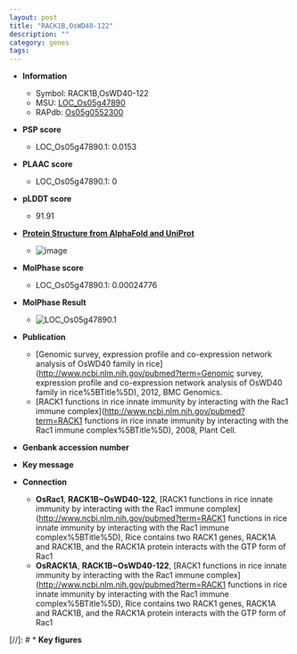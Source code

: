 ```yaml
---
layout: post
title: "RACK1B,OsWD40-122"
description: ""
category: genes
tags: 
---
```


* **Information**  
    + Symbol: RACK1B,OsWD40-122  
    + MSU: [LOC_Os05g47890](http://rice.plantbiology.msu.edu/cgi-bin/ORF_infopage.cgi?orf=LOC_Os05g47890)  
    + RAPdb: [Os05g0552300](http://rapdb.dna.affrc.go.jp/viewer/gbrowse_details/irgsp1?name=Os05g0552300)  

* **PSP score**  
    + LOC_Os05g47890.1: 0.0153 

* **PLAAC score**  
    + LOC_Os05g47890.1: 0 

* **pLDDT score**
    + 91.91

* **[Protein Structure from AlphaFold and UniProt](https://www.uniprot.org/uniprotkb/Q6L4F8/entry#structure)**
    + ![image](https://ricepsp.github.io/images/Q6/AF-Q6L4F8-F1.png)

* **MolPhase score**
    + LOC_Os05g47890.1: 0.00024776

* **MolPhase Result**
    + ![LOC_Os05g47890.1](https://304243504.github.io/Pictures/LOC_Os05g/LOC_Os05g47890.1.png)

* **Publication**  
    + [Genomic survey, expression profile and co-expression network analysis of OsWD40 family in rice](http://www.ncbi.nlm.nih.gov/pubmed?term=Genomic survey, expression profile and co-expression network analysis of OsWD40 family in rice%5BTitle%5D), 2012, BMC Genomics.
    + [RACK1 functions in rice innate immunity by interacting with the Rac1 immune complex](http://www.ncbi.nlm.nih.gov/pubmed?term=RACK1 functions in rice innate immunity by interacting with the Rac1 immune complex%5BTitle%5D), 2008, Plant Cell.

* **Genbank accession number**  

* **Key message**  

* **Connection**  
    + __OsRac1__, __RACK1B~OsWD40-122__, [RACK1 functions in rice innate immunity by interacting with the Rac1 immune complex](http://www.ncbi.nlm.nih.gov/pubmed?term=RACK1 functions in rice innate immunity by interacting with the Rac1 immune complex%5BTitle%5D), Rice contains two RACK1 genes, RACK1A and RACK1B, and the RACK1A protein interacts with the GTP form of Rac1
    + __OsRACK1A__, __RACK1B~OsWD40-122__, [RACK1 functions in rice innate immunity by interacting with the Rac1 immune complex](http://www.ncbi.nlm.nih.gov/pubmed?term=RACK1 functions in rice innate immunity by interacting with the Rac1 immune complex%5BTitle%5D), Rice contains two RACK1 genes, RACK1A and RACK1B, and the RACK1A protein interacts with the GTP form of Rac1

[//]: # * **Key figures**  


